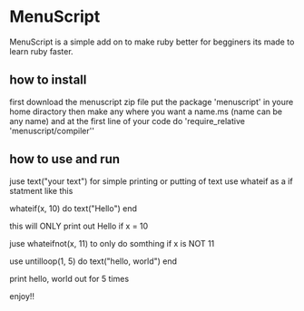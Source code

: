 # MenuScript

MenuScript is a simple add on to make ruby better for begginers
its made to learn ruby faster.

## how to install
first download the menuscript zip file put the package 'menuscript' in youre home diractory
then make any where you want a name.ms (name can be any name)
and at the first line of your code do 'require_relative 'menuscript/compiler''

## how to use and run
juse text("your text") for simple printing or putting of text
use whateif as a if statment like this

whateif(x, 10) do
  text("Hello")
end

this will ONLY print out Hello if x = 10

juse whateifnot(x, 11)
to only do somthing if x is NOT 11

use
untilloop(1, 5) do
  text("hello, world")
end

print hello, world out for 5 times

enjoy!!
